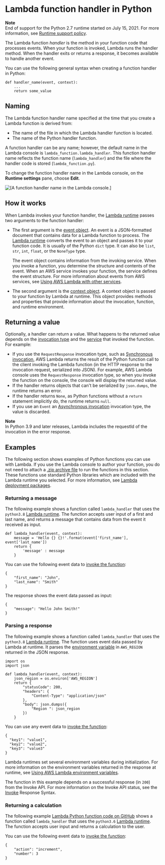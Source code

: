 # Lambda function handler in Python<a name="python-handler"></a>

**Note**  
End of support for the Python 2\.7 runtime started on July 15, 2021\. For more information, see [Runtime support policy](runtime-support-policy.md)\.

The Lambda function *handler* is the method in your function code that processes events\. When your function is invoked, Lambda runs the handler method\. When the handler exits or returns a response, it becomes available to handle another event\.

You can use the following general syntax when creating a function handler in Python:

```
def handler_name(event, context): 
    ...
    return some_value
```

## Naming<a name="naming"></a>

The Lambda function handler name specified at the time that you create a Lambda function is derived from:
+ The name of the file in which the Lambda handler function is located\.
+ The name of the Python handler function\.

A function handler can be any name; however, the default name in the Lambda console is `lambda_function.lambda_handler`\. This function handler name reflects the function name \(`lambda_handler`\) and the file where the handler code is stored \(`lambda_function.py`\)\.

To change the function handler name in the Lambda console, on the **Runtime settings** pane, choose **Edit**\.

![\[A function handler name in the Lambda console.\]](http://docs.aws.amazon.com/lambda/latest/dg/images/python-console-handler.png)

## How it works<a name="python-handler-how"></a>

When Lambda invokes your function handler, the [Lambda runtime](lambda-runtimes.md) passes two arguments to the function handler:
+ The first argument is the [event object](https://docs.aws.amazon.com/lambda/latest/dg/gettingstarted-concepts.html#gettingstarted-concepts-event)\. An event is a JSON\-formatted document that contains data for a Lambda function to process\. The [Lambda runtime](lambda-runtimes.md) converts the event to an object and passes it to your function code\. It is usually of the Python `dict` type\. It can also be `list`, `str`, `int`, `float`, or the `NoneType` type\.

  The event object contains information from the invoking service\. When you invoke a function, you determine the structure and contents of the event\. When an AWS service invokes your function, the service defines the event structure\. For more information about events from AWS services, see [Using AWS Lambda with other services](lambda-services.md)\.
+ The second argument is the [context object](python-context.md)\. A context object is passed to your function by Lambda at runtime\. This object provides methods and properties that provide information about the invocation, function, and runtime environment\.

## Returning a value<a name="python-handler-return"></a>

Optionally, a handler can return a value\. What happens to the returned value depends on the [invocation type](lambda-invocation.md) and the [service](lambda-services.md) that invoked the function\. For example:
+ If you use the `RequestResponse` invocation type, such as [Synchronous invocation](invocation-sync.md), AWS Lambda returns the result of the Python function call to the client invoking the Lambda function \(in the HTTP response to the invocation request, serialized into JSON\)\. For example, AWS Lambda console uses the `RequestResponse` invocation type, so when you invoke the function on the console, the console will display the returned value\.
+ If the handler returns objects that can't be serialized by `json.dumps`, the runtime returns an error\.
+ If the handler returns `None`, as Python functions without a `return` statement implicitly do, the runtime returns `null`\.
+ If you use an `Event` an [Asynchronous invocation](invocation-async.md) invocation type, the value is discarded\.

**Note**  
In Python 3\.9 and later releases, Lambda includes the requestId of the invocation in the error response\. 

## Examples<a name="python-example"></a>

The following section shows examples of Python functions you can use with Lambda\. If you use the Lambda console to author your function, you do not need to attach a [\.zip archive file](python-package.md) to run the functions in this section\. These functions use standard Python libraries which are included with the Lambda runtime you selected\. For more information, see [Lambda deployment packages](gettingstarted-package.md)\.

### Returning a message<a name="python-example-message"></a>

The following example shows a function called `lambda_handler` that uses the `python3.8` [Lambda runtime](lambda-runtimes.md)\. The function accepts user input of a first and last name, and returns a message that contains data from the event it received as input\.

```
def lambda_handler(event, context):
    message = 'Hello {} {}!'.format(event['first_name'], event['last_name'])  
    return { 
        'message' : message
    }
```

You can use the following event data to [invoke the function](https://docs.aws.amazon.com/lambda/latest/dg/getting-started-create-function.html#get-started-invoke-manually):

```
{
    "first_name": "John",
    "last_name": "Smith"
}
```

The response shows the event data passed as input:

```
{
    "message": "Hello John Smith!"
}
```

### Parsing a response<a name="python-example-parse"></a>

The following example shows a function called `lambda_handler` that uses the `python3.8` [Lambda runtime](lambda-runtimes.md)\. The function uses event data passed by Lambda at runtime\. It parses the [environment variable](configuration-envvars.md) in `AWS_REGION` returned in the JSON response\.

```
import os
import json
        
def lambda_handler(event, context):
    json_region = os.environ['AWS_REGION']
    return {
        "statusCode": 200,
        "headers": {
            "Content-Type": "application/json"
        },
        "body": json.dumps({
            "Region ": json_region
        })
    }
```

You can use any event data to [invoke the function](https://docs.aws.amazon.com/lambda/latest/dg/getting-started-create-function.html#get-started-invoke-manually):

```
{
  "key1": "value1",
  "key2": "value2",
  "key3": "value3"
}
```

Lambda runtimes set several environment variables during initialization\. For more information on the environment variables returned in the response at runtime, see [Using AWS Lambda environment variables](configuration-envvars.md)\.

The function in this example depends on a successful response \(in `200`\) from the Invoke API\. For more information on the Invoke API status, see the [Invoke](API_Invoke.md) Response Syntax\.

### Returning a calculation<a name="python-example-userinputcalc"></a>

The following example [Lambda Python function code on GitHub](https://github.com/awsdocs/aws-doc-sdk-examples/blob/master/python/example_code/lambda/lambda_handler_basic.py) shows a function called `lambda_handler` that uses the `python3.6` [Lambda runtime](lambda-runtimes.md)\. The function accepts user input and returns a calculation to the user\.

You can use the following event data to [invoke the function](https://docs.aws.amazon.com/lambda/latest/dg/getting-started-create-function.html#get-started-invoke-manually):

```
{
    "action": "increment",
    "number": 3
}
```